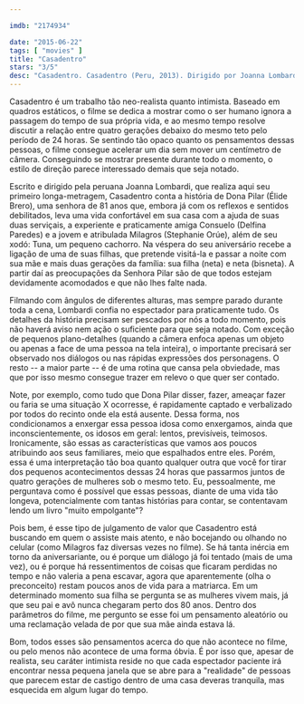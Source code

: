 ```yaml
---

imdb: "2174934"

date: "2015-06-22"
tags: [ "movies" ]
title: "Casadentro"
stars: "3/5"
desc: "Casadentro. Casadentro (Peru, 2013). Dirigido por Joanna Lombardi. Escrito por Joanna Lombardi. Com Élide Brero, Stephanie Orúe, Delfina Paredes. Crítica escrita para o site CinemAqui."
---
```

Casadentro é um trabalho tão neo-realista quanto intimista. Baseado em quadros estáticos, o filme se dedica a mostrar como o ser humano ignora a passagem do tempo de sua própria vida, e ao mesmo tempo resolve discutir a relação entre quatro gerações debaixo do mesmo teto pelo período de 24 horas. Se sentindo tão opaco quanto os pensamentos dessas pessoas, o filme consegue acelerar um dia sem mover um centímetro de câmera. Conseguindo se mostrar presente durante todo o momento, o estilo de direção parece interessado demais que seja notado.

Escrito e dirigido pela peruana Joanna Lombardi, que realiza aqui seu primeiro longa-metragem, Casadentro conta a história de Dona Pilar (Élide Brero), uma senhora de 81 anos que, embora já com os reflexos e sentidos debilitados, leva uma vida confortável em sua casa com a ajuda de suas duas serviçais, a experiente e praticamente amiga Consuelo (Delfina Paredes) e a jovem e atribulada Milagros (Stephanie Orúe), além de seu xodó: Tuna, um pequeno cachorro. Na véspera do seu aniversário recebe a ligação de uma de suas filhas, que pretende visitá-la e passar a noite com sua mãe e mais duas gerações da família: sua filha (neta) e neta (bisneta). A partir daí as preocupações da Senhora Pilar são de que todos estejam devidamente acomodados e que não lhes falte nada.

Filmando com ângulos de diferentes alturas, mas sempre parado durante toda a cena, Lombardi confia no espectador para praticamente tudo. Os detalhes da história precisam ser pescados por nós a todo momento, pois não haverá aviso nem ação o suficiente para que seja notado. Com exceção de pequenos plano-detalhes (quando a câmera enfoca apenas um objeto ou apenas a face de uma pessoa na tela inteira), o importante precisará ser observado nos diálogos ou nas rápidas expressões dos personagens. O resto -- a maior parte -- é de uma rotina que cansa pela obviedade, mas que por isso mesmo consegue trazer em relevo o que quer ser contado.

Note, por exemplo, como tudo que Dona Pilar disser, fazer, ameaçar fazer ou faria se uma situação X ocorresse, é rapidamente captado e verbalizado por todos do recinto onde ela está ausente. Dessa forma, nos condicionamos a enxergar essa pessoa idosa como enxergamos, ainda que inconscientemente, os idosos em geral: lentos, previsíveis, teimosos. Ironicamente, são essas as características que vamos aos poucos atribuindo aos seus familiares, meio que espalhados entre eles. Porém, essa é uma interpretação tão boa quanto qualquer outra que você for tirar dos pequenos acontecimentos dessas 24 horas que passarmos juntos de quatro gerações de mulheres sob o mesmo teto. Eu, pessoalmente, me perguntava como é possível que essas pessoas, diante de uma vida tão longeva, potencialmente com tantas histórias para contar, se contentavam lendo um livro "muito empolgante"?

Pois bem, é esse tipo de julgamento de valor que Casadentro está buscando em quem o assiste mais atento, e não bocejando ou olhando no celular (como Milagros faz diversas vezes no filme). Se há tanta inércia em torno da aniversariante, ou é porque um diálogo já foi tentado (mais de uma vez), ou é porque há ressentimentos de coisas que ficaram perdidas no tempo e não valeria a pena escavar, agora que aparentemente (olha o preconceito) restam poucos anos de vida para a matriarca. Em um determinado momento sua filha se pergunta se as mulheres vivem mais, já que seu pai e avô nunca chegaram perto dos 80 anos. Dentro dos parâmetros do filme, me pergunto se esse foi um pensamento aleatório ou uma reclamação velada de por que sua mãe ainda estava lá.

Bom, todos esses são pensamentos acerca do que não acontece no filme, ou pelo menos não acontece de uma forma óbvia. É por isso que, apesar de realista, seu caráter intimista reside no que cada espectador paciente irá encontrar nessa pequena janela que se abre para a "realidade" de pessoas que parecem estar de castigo dentro de uma casa deveras tranquila, mas esquecida em algum lugar do tempo.
